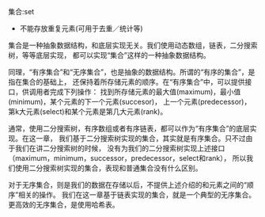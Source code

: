 集合:set
* 不能存放重复元素(可用于去重／统计等)

集合是一种抽象数据结构，和底层实现无关。我们使用动态数组，链表，二分搜索树，等等底层实现，
都可以实现“集合”这样的一种抽象数据结构。

同理，“有序集合”和“无序集合”，也是抽象的数据结构。所谓的“有序的集合”，是指在集合的基础上，
还保持着所存储元素的顺序。在“有序集合”中，可以提供接口，供调用者完成下列操作：
找到所存储元素的最大值(maximum)，最小值(minimum)，某个元素的下一个元素(succesor)，
上一个元素(predecessor)，第k大元素(select)和某个元素是第几大元素(rank)。

通常，使用二分搜索树，有序数组或者有序链表，都可以作为“有序集合”的底层实现。在这一章，
我们基于二分搜索树实现的集合，其实就是有序集合。只不过由于我们在讲二分搜索树的时候，
没有为我们的二分搜索树实现上述接口（maximum，minimum，successor，predecessor，select和rank），
所以我们使用二分搜索树实现的集合，表现和普通集合没有什么区别。

对于无序集合，则是我们的数据在存储以后，不提供上述介绍的和元素之间的“顺序”相关的操作。
我们在这一章基于链表实现的集合，就是一个典型的无序集合。更高效的无序集合，是使用哈希表。